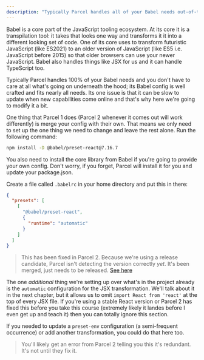 ```yaml
---
description: "Typically Parcel handles all of your Babel needs out-of-the-box but the pet app project needs one specific transformation. Brian demonstrates how to set up a new Babel configuration."
---
```


Babel is a core part of the JavaScript tooling ecosystem. At its core it is a transpilation tool: it takes that looks one way and transforms it it into a different looking set of code. One of its core uses to transform futuristic JavaScript (like ES2021) to an older version of JavaScript (like ES5 i.e. JavaScript before 2015) so that older browsers can use your newer JavaScript. Babel also handles things like JSX for us and it can handle TypeScript too.

Typically Parcel handles 100% of your Babel needs and you don't have to care at all what's going on underneath the hood; its Babel config is well crafted and fits nearly all needs. Its one issue is that it can be slow to update when new capabilities come online and that's why here we're going to modify it a bit.

One thing that Parcel 1 does (Parcel 2 whenever it comes out will work differently) is merge your config with their own. That means we only need to set up the one thing we need to change and leave the rest alone. Run the following command:

```bash
npm install -D @babel/preset-react@7.16.7
```

You also need to install the core library from Babel if you're going to provide your own config. Don't worry, if you forget, Parcel will install it for you and update your package.json.

Create a file called `.babelrc` in your home directory and put this in there:

```json
{
  "presets": [
    [
      "@babel/preset-react",
      {
        "runtime": "automatic"
      }
    ]
  ]
}
```

> This has been fixed in Parcel 2. Because we're using a release candidate, Parcel isn't detecting the version correctly _yet_. It's been merged, just needs to be released. [See here][parcel2-issue]

The one _additional_ thing we're setting up over what's in the project already is the `automatic` configuration for the JSX transformation. We'll talk about it in the next chapter, but it allows us to omit `import React from 'react'` at the top of every JSX file. If you're using a stable React version or Parcel 2 has fixed this before you take this course (extremely likely it landes before I even get up and teach it) then you can totally ignore this section.

If you needed to update a `preset-env` configuration (a semi-frequent occurrence) or add another transformation, you could do that here too.

> You'll likely get an error from Parcel 2 telling you this it's redundant. It's not until they fix it.

[releases]: https://github.com/parcel-bundler/parcel/releases
[parcel2-issue]: https://github.com/parcel-bundler/parcel/pull/7642
